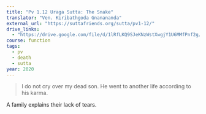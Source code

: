 ```yaml
---
title: "Pv 1.12 Uraga Sutta: The Snake"
translator: "Ven. Kiribathgoda Gnanananda"
external_url: "https://suttafriends.org/sutta/pv1-12/"
drive_links:
  - "https://drive.google.com/file/d/1lRfLKQ9SJeKNzWstXwgjY1U6MMfPnf2g/view?usp=drivesdk"
course: function
tags:
  - pv
  - death
  - sutta
year: 2020
---
```


> I do not cry over my dead son. He went to another life according to his karma.

A family explains their lack of tears.
